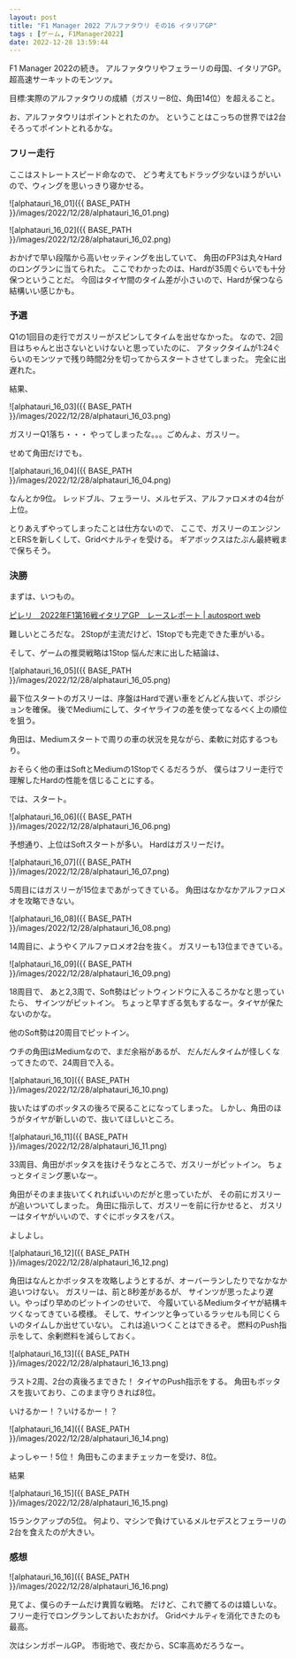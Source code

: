 ```yaml
---
layout: post
title: "F1 Manager 2022 アルファタウリ その16 イタリアGP"
tags : [ゲーム, F1Manager2022]
date: 2022-12-28 13:59:44
---
```



F1 Manager 2022の続き。
アルファタウリやフェラーリの母国、イタリアGP。
超高速サーキットのモンツァ。


目標:実際のアルファタウリの成績（ガスリー8位、角田14位）を超えること。

お、アルファタウリはポイントとれたのか。
ということはこっちの世界では2台そろってポイントとれるかな。



### フリー走行

ここはストレートスピード命なので、
どう考えてもドラッグ少ないほうがいいので、ウィングを思いっきり寝かせる。

![alphatauri_16_01]({{ BASE_PATH }}/images/2022/12/28/alphatauri_16_01.png)

![alphatauri_16_02]({{ BASE_PATH }}/images/2022/12/28/alphatauri_16_02.png)

おかげで早い段階から高いセッティングを出していて、
角田のFP3は丸々Hardのロングランに当てられた。
ここでわかったのは、Hardが35周ぐらいでも十分保つということだ。
今回はタイヤ間のタイム差が小さいので、Hardが保つなら結構いい感じかも。



### 予選

Q1の1回目の走行でガスリーがスピンしてタイムを出せなかった。
なので、2回目はちゃんと出さないといけないと思っていたのに、
アタックタイムが1:24ぐらいのモンツァで残り時間2分を切ってからスタートさせてしまった。
完全に出遅れた。

結果、

![alphatauri_16_03]({{ BASE_PATH }}/images/2022/12/28/alphatauri_16_03.png)


ガスリーQ1落ち・・・
やってしまったな。。。ごめんよ、ガスリー。


せめて角田だけでも。

![alphatauri_16_04]({{ BASE_PATH }}/images/2022/12/28/alphatauri_16_04.png)

なんとか9位。
レッドブル、フェラーリ、メルセデス、アルファロメオの4台が上位。


とりあえずやってしまったことは仕方ないので、
ここで、ガスリーのエンジンとERSを新しくして、Gridペナルティを受ける。
ギアボックスはたぶん最終戦まで保ちそう。




### 決勝


まずは、いつもの。


[ピレリ　2022年F1第16戦イタリアGP　レースレポート &#124; autosport web](https://www.as-web.jp/f1/859476)


難しいところだな。
2Stopが主流だけど、1Stopでも完走できた車がいる。

そして、ゲームの推奨戦略は1Stop
悩んだ末に出した結論は、

![alphatauri_16_05]({{ BASE_PATH }}/images/2022/12/28/alphatauri_16_05.png)

最下位スタートのガスリーは、序盤はHardで遅い車をどんどん抜いて、ポジションを確保。
後でMediumにして、タイヤライフの差を使ってなるべく上の順位を狙う。

角田は、Mediumスタートで周りの車の状況を見ながら、柔軟に対応するつもり。


おそらく他の車はSoftとMediumの1Stopでくるだろうが、
僕らはフリー走行で理解したHardの性能を信じることにする。


では、スタート。

![alphatauri_16_06]({{ BASE_PATH }}/images/2022/12/28/alphatauri_16_06.png)

予想通り、上位はSoftスタートが多い。
Hardはガスリーだけ。


![alphatauri_16_07]({{ BASE_PATH }}/images/2022/12/28/alphatauri_16_07.png)

5周目にはガスリーが15位まであがってきている。
角田はなかなかアルファロメオを攻略できない。


![alphatauri_16_08]({{ BASE_PATH }}/images/2022/12/28/alphatauri_16_08.png)

14周目に、ようやくアルファロメオ2台を抜く。
ガスリーも13位まできている。



![alphatauri_16_09]({{ BASE_PATH }}/images/2022/12/28/alphatauri_16_09.png)

18周目で、
あと2,3周で、Soft勢はピットウィンドウに入るころかなと思っていたら、
サインツがピットイン。
ちょっと早すぎる気もするなー。タイヤが保たないのかな。

他のSoft勢は20周目でピットイン。

ウチの角田はMediumなので、まだ余裕があるが、
だんだんタイムが怪しくなってきたので、24周目で入る。

![alphatauri_16_10]({{ BASE_PATH }}/images/2022/12/28/alphatauri_16_10.png)

抜いたはずのボッタスの後ろで戻ることになってしまった。
しかし、角田のほうがタイヤが新しいので、抜いてほしいところ。



![alphatauri_16_11]({{ BASE_PATH }}/images/2022/12/28/alphatauri_16_11.png)


33周目、角田がボッタスを抜けそうなところで、ガスリーがピットイン。
ちょっとタイミング悪いなー。

角田がそのまま抜いてくれればいいのだがと思っていたが、
その前にガスリーが追いついてしまった。
角田に指示して、ガスリーを前に行かせると、
ガスリーはタイヤがいいので、すぐにボッタスをパス。

よしよし。



![alphatauri_16_12]({{ BASE_PATH }}/images/2022/12/28/alphatauri_16_12.png)

角田はなんとかボッタスを攻略しようとするが、オーバーランしたりでなかなか追いつけない。
ガスリーは、前と8秒差があるが、
サインツが思ったより遅い。やっぱり早めのピットインのせいで、
今履いているMediumタイヤが結構キツくなってきている模様。
そして、サインツと争っているラッセルも同じくらいのタイムしか出せていない。
これは追いつくことはできるぞ。
燃料のPush指示をして、余剰燃料を減らしておく。



![alphatauri_16_13]({{ BASE_PATH }}/images/2022/12/28/alphatauri_16_13.png)

ラスト2周、2台の真後ろまできた！
タイヤのPush指示をする。
角田もボッタスを抜いており、このまま守りきれば8位。

いけるかー！？いけるかー！？


![alphatauri_16_14]({{ BASE_PATH }}/images/2022/12/28/alphatauri_16_14.png)

よっしゃー！5位！
角田もこのままチェッカーを受け、8位。




結果

![alphatauri_16_15]({{ BASE_PATH }}/images/2022/12/28/alphatauri_16_15.png)

15ランクアップの5位。
何より、マシンで負けているメルセデスとフェラーリの2台を食えたのが大きい。




### 感想


![alphatauri_16_16]({{ BASE_PATH }}/images/2022/12/28/alphatauri_16_16.png)

見てよ、僕らのチームだけ異質な戦略。
だけど、これで勝てるのは嬉しいな。
フリー走行でロングランしておいたおかげ。
Gridペナルティを消化できたのも最高。


次はシンガポールGP。
市街地で、夜だから、SC率高めだろうなー。








